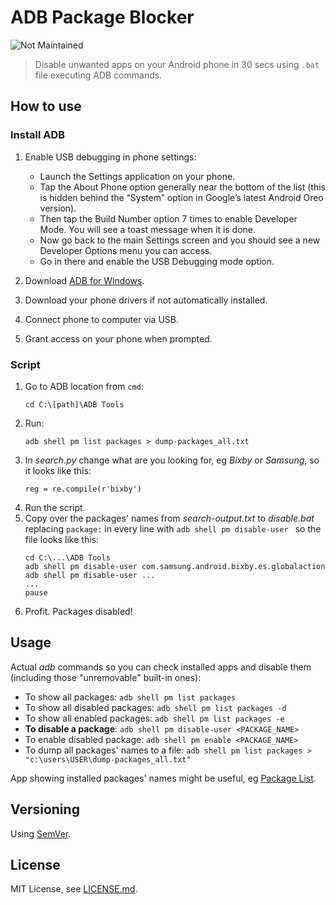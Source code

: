 # ADB Package Blocker

![Not Maintained](https://img.shields.io/badge/Maintenance%20Level-Not%20Maintained-yellow.svg)

>Disable unwanted apps on your Android phone in 30 secs using `.bat` file executing ADB commands.

## How to use
### Install ADB
1) Enable USB debugging in phone settings:
    - Launch the Settings application on your phone.
    - Tap the About Phone option generally near the bottom of the list (this is hidden behind the “System” option in Google’s latest Android Oreo version).
    - Then tap the Build Number option 7 times to enable Developer Mode. You will see a toast message when it is done.
    - Now go back to the main Settings screen and you should see a new Developer Options menu you can access.
    - Go in there and enable the USB Debugging mode option.

2) Download [ADB for Windows](https://dl.google.com/android/repository/platform-tools-latest-windows.zip).

3) Download your phone drivers if not automatically installed.

4) Connect phone to computer via USB.

5) Grant access on your phone when prompted.

### Script

1) Go to ADB location from `cmd`: 
    ```
    cd C:\[path]\ADB Tools
2) Run: 
    ```
    adb shell pm list packages > dump-packages_all.txt
3) In *search.py* change what are you looking for, eg _Bixby_ or _Samsung_, so it looks like this:
    ```
    reg = re.compile(r'bixby')
4)  Run the script.
5) Copy over the packages' names from *search-output.txt* to *disable.bat* replacing `package:` in every line with `adb shell pm disable-user ` so the file looks like this:
    ```
    cd C:\...\ADB Tools
    adb shell pm disable-user com.samsung.android.bixby.es.globalaction
    adb shell pm disable-user ...
    ...
    pause
    ```
6) Profit. Packages disabled!

## Usage

 Actual _adb_ commands so you can check installed apps and disable them (including those "unremovable" built-in ones):

- To show all packages: `adb shell pm list packages`
- To show all disabled packages: `adb shell pm list packages -d`
- To show all enabled packages: `adb shell pm list packages -e`
- **To disable a package**: `adb shell pm disable-user <PACKAGE_NAME>`
- To enable disabled package: `adb shell pm enable <PACKAGE_NAME>`
- To dump all packages' names to a file: `adb shell pm list packages > "c:\users\USER\dump-packages_all.txt"`
    
App showing installed packages' names might be useful, eg [Package List](https://play.google.com/store/apps/details?id=me.iofel.packagelist).

## Versioning

Using [SemVer](http://semver.org/).

## License

MIT License, see [LICENSE.md](https://github.com/vardecab/adb-package_blocker/blob/master/LICENSE).
